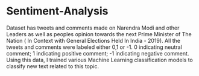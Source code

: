 # Sentiment-Analysis
Dataset has tweets and comments made on Narendra Modi and other Leaders as well as peoples opinion towards the next Prime Minister of The Nation ( In Context with General Elections Held In India - 2019).  All the tweets and comments were labeled either 0,1 or -1. 0 indicating neutral comment; 1 indicating positive comment; -1 indicating negative comment. Using this data, I trained various Machine Learning classification models to classify new text related to this topic.
